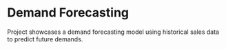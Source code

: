 # Demand Forecasting 
Project showcases a demand forecasting model using historical sales data to predict future demands.
